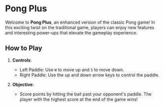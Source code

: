 # Pong Plus

Welcome to **Pong Plus**, an enhanced version of the classic Pong game! In this exciting twist on the traditional game, players can enjoy new features and interesting power-ups that elevate the gameplay experience.

## How to Play

1. **Controls**:
   - Left Paddle: Use `W` to move up and `S` to move down.
   - Right Paddle: Use the up and down arrow keys to control the paddle.

2. **Objective**:
   - Score points by hitting the ball past your opponent's paddle. The player with the highest score at the end of the game wins!
